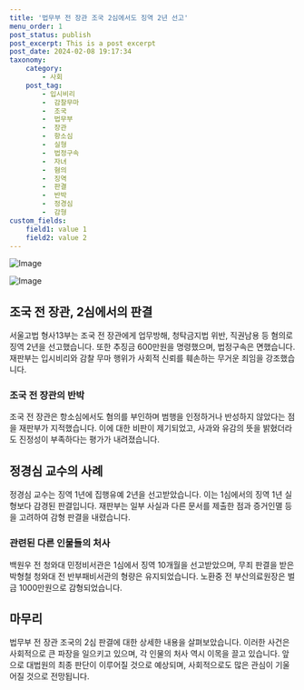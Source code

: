 ```yaml
---
title: '법무부 전 장관 조국 2심에서도 징역 2년 선고'
menu_order: 1
post_status: publish
post_excerpt: This is a post excerpt
post_date: 2024-02-08 19:17:34
taxonomy:
    category:
        - 사회
    post_tag:
        - 입시비리
        -  감찰무마
        -  조국
        -  법무부
        -  장관
        -  항소심
        -  실형
        -  법정구속
        -  자녀
        -  혐의
        -  징역
        -  판결
        -  반박
        -  정경심
        -  감형
custom_fields:
    field1: value 1
    field2: value 2
---
```


![Image](https://imgnews.pstatic.net/image/586/2024/02/08/0000072639_001_20240208162501513.jpg?type=w647)

![Image](https://imgnews.pstatic.net/image/586/2024/02/08/0000072639_002_20240208162501561.jpg?type=w647)

## 조국 전 장관, 2심에서의 판결
서울고법 형사13부는 조국 전 장관에게 업무방해, 청탁금지법 위반, 직권남용 등 혐의로 징역 2년을 선고했습니다. 또한 추징금 600만원을 명령했으며, 법정구속은 면했습니다. 재판부는 입시비리와 감찰 무마 행위가 사회적 신뢰를 훼손하는 무거운 죄임을 강조했습니다.
### 조국 전 장관의 반박
조국 전 장관은 항소심에서도 혐의를 부인하며 범행을 인정하거나 반성하지 않았다는 점을 재판부가 지적했습니다. 이에 대한 비판이 제기되었고, 사과와 유감의 뜻을 밝혔더라도 진정성이 부족하다는 평가가 내려졌습니다.
## 정경심 교수의 사례
정경심 교수는 징역 1년에 집행유예 2년을 선고받았습니다. 이는 1심에서의 징역 1년 실형보다 감경된 판결입니다. 재판부는 일부 사실과 다른 문서를 제출한 점과 증거인멸 등을 고려하여 감형 판결을 내렸습니다.
### 관련된 다른 인물들의 처사
백원우 전 청와대 민정비서관은 1심에서 징역 10개월을 선고받았으며, 무죄 판결을 받은 박형철 청와대 전 반부패비서관의 형량은 유지되었습니다. 노환중 전 부산의료원장은 벌금 1000만원으로 감형되었습니다.
## 마무리
법무부 전 장관 조국의 2심 판결에 대한 상세한 내용을 살펴보았습니다. 이러한 사건은 사회적으로 큰 파장을 일으키고 있으며, 각 인물의 처사 역시 이목을 끌고 있습니다. 앞으로 대법원의 최종 판단이 이루어질 것으로 예상되며, 사회적으로도 많은 관심이 기울어질 것으로 전망됩니다.
